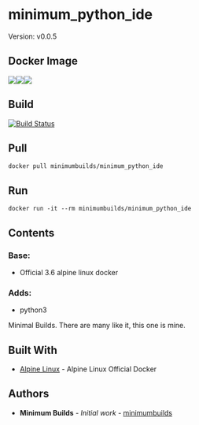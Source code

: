 # minimum_python_ide

Version: v0.0.5

## Docker Image

[![](https://images.microbadger.com/badges/version/minimumbuilds/minimum_python_ide:v0.0.5.svg)](https://microbadger.com/images/minimumbuilds/minimum_python_ide:v0.0.5 "Get your own version badge on microbadger.com")[![](https://images.microbadger.com/badges/image/minimumbuilds/minimum_python_ide:v0.0.5.svg)](https://microbadger.com/images/minimumbuilds/minimum_python_ide:v0.0.5 "Get your own image badge on microbadger.com")[![](https://images.microbadger.com/badges/commit/minimumbuilds/minimum_python_ide:v0.0.5.svg)](https://microbadger.com/images/minimumbuilds/minimum_python_ide:v0.0.5 "Get your own commit badge on microbadger.com") 

## Build
[![Build Status](https://travis-ci.org/minimumbuilds/minimum_python_ide.svg?branch=v0.0.5)](https://travis-ci.org/minimumbuilds/minimum_python_ide)

## Pull
	docker pull minimumbuilds/minimum_python_ide

## Run
	docker run -it --rm minimumbuilds/minimum_python_ide

## Contents

### Base:
- Official 3.6 alpine linux docker

### Adds:
- python3

Minimal Builds. There are many like it, this one is mine.

## Built With

* [Alpine Linux](https://hub.docker.com/_/alpine/) - Alpine Linux Official Docker

## Authors

* **Minimum Builds** - *Initial work* - [minimumbuilds](https://github.com/minimumbuilds)
